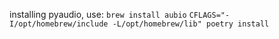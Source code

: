 installing pyaudio, use:
`brew install aubio`
`CFLAGS="-I/opt/homebrew/include -L/opt/homebrew/lib" poetry install`



